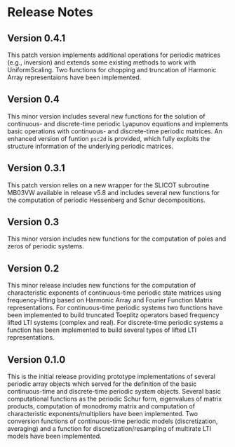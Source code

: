 # Release Notes

## Version 0.4.1

This patch version implements additional operations for periodic matrices (e.g., inversion) and extends some existing methods to work with UniformScaling. Two functions for chopping and truncation of Harmonic Array representaions have been implemented. 

## Version 0.4 

This minor version includes several new functions for the solution of continuous- and discrete-time periodic Lyapunov equations and implements basic operations with continuous- and discrete-time periodic matrices. 
An enhanced version of funtion `psc2d` is provided, which fully exploits the structure information of the underlying periodic matrices. 

## Version 0.3.1

This patch version relies on a new wrapper for the SLICOT subroutine MB03VW available in release v5.8 and includes several new functions for the computation of periodic Hessenberg and Schur decompositions. 

## Version 0.3 

This minor version includes new functions for the computation of poles and zeros of periodic systems. 

## Version 0.2

This minor release includes new functions for the computation of characteristic exponents of continuous-time periodic state matrices using frequency-lifting based on Harmonic Array and Fourier Function Matrix representations. 
For continuous-time periodic systems two functions have been implemented to build truncated 
Toeplitz operators based frequency lifted LTI systems (complex and real). 
For discrete-time periodic systems a function has been implemented to build several types of lifted LTI representations.


## Version 0.1.0

This is the initial release providing prototype implementations of several periodic array objects 
which served for the definition of the basic continuous-time and discrete-time periodic system objects. Several basic computational functions as the periodic Schur form, eigenvalues of matrix products, computation of monodromy matrix and computation of characteristic exponents/multipliers have been implemented. Two conversion functions of continuous-time periodic models (discretization, averaging) and a function for discretization/resampling of multirate LTI models have been implemented. 
